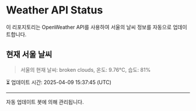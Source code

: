 
# Weather API Status

이 리포지토리는 OpenWeather API를 사용하여 서울의 날씨 정보를 자동으로 업데이트합니다.

## 현재 서울 날씨
> 서울의 현재 날씨: broken clouds, 온도: 9.76°C, 습도: 81%

⏳ 업데이트 시간: 2025-04-09 15:37:45 (UTC)

---
자동 업데이트 봇에 의해 관리됩니다.
